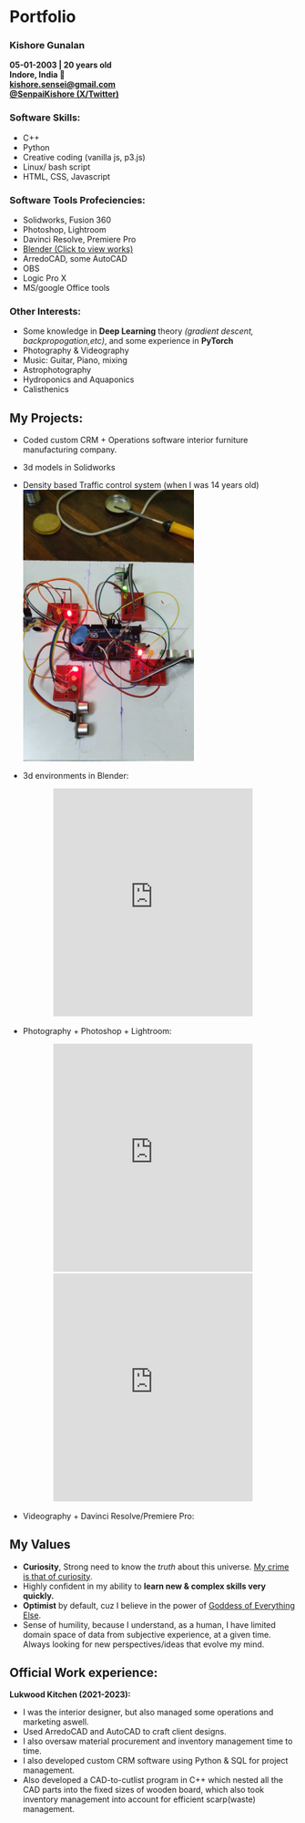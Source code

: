 # Portfolio
### Kishore Gunalan
**05-01-2003 | 20 years old** <br />
**Indore, India 📍** <br />
**kishore.sensei@gmail.com** <br />
**[@SenpaiKishore (X/Twitter)](https://twitter.com/SenpaiKishore)**


### Software Skills:
- C++
- Python
- Creative coding (vanilla js, p3.js)
- Linux/ bash script
- HTML, CSS, Javascript
    
### Software Tools Profeciencies:
- Solidworks, Fusion 360
- Photoshop, Lightroom
- Davinci Resolve, Premiere Pro
- [Blender (Click to view works)]()
- ArredoCAD, some AutoCAD
- OBS
- Logic Pro X
- MS/google Office tools
    
    
### Other Interests:
- Some knowledge in **Deep Learning** theory *(gradient descent, backpropogation,etc)*, and some experience in **PyTorch**
- Photography & Videography
- Music: Guitar, Piano, mixing
- Astrophotography
- Hydroponics and Aquaponics
- Calisthenics 
    
## My Projects:
- Coded custom CRM + Operations software interior furniture manufacturing company.
- 3d models in Solidworks
- Density based Traffic control system (when I was 14 years old) <img src="/images/density-traffic-control.png" width="300">

- 3d environments in Blender:
<div style="text-align:center;">
<div style="display: inline-block;">
<iframe src="https://www.instagram.com/sentientartist/embed" width="350" height="400" frameborder="0" scrolling="no" allowtransparency="true"></iframe>
</div>
</div>
<script async src="https://www.instagram.com/embed.js"></script>

- Photography + Photoshop + Lightroom:
<div style="text-align:center;">
<div style="display: inline-block;">
<iframe src="https://www.instagram.com/explorerofmap/embed" width="350" height="400" frameborder="0" scrolling="no" allowtransparency="true"></iframe>
</div>
</div>
<script async src="https://www.instagram.com/embed.js"></script>
<div style="text-align:center;">
<div style="display: inline-block;">
<iframe src="https://www.instagram.com/pixelofdreams/embed" width="350" height="400" frameborder="0" scrolling="no" allowtransparency="true"></iframe>
</div>
</div>
<script async src="https://www.instagram.com/embed.js"></script>

- Videography + Davinci Resolve/Premiere Pro:
<script src="https://static.elfsight.com/platform/platform.js" data-use-service-core defer></script>
<div class="elfsight-app-ca87de08-58b7-4055-955c-6385d2dde2de"></div>

<script>
  document.addEventListener('DOMContentLoaded', function() {
    // Remove the script element
    var scriptToRemove = document.querySelector('script[src="https://static.elfsight.com/platform/platform.js"]');
    if (scriptToRemove) {
      scriptToRemove.remove();
    }

    // Function to remove the specific element with the link
    function removeLink() {
      var elementToRemove = document.querySelector('a[href="https://elfsight.com/youtube-channel-plugin-yottie/?utm_source=websites&utm_medium=clients&utm_content=yottie&utm_term=%website_domain%&utm_campaign=free-widget"]');
      if (elementToRemove) {
        elementToRemove.remove();
      }
    }

    // Check for the existence of the element and periodically attempt to remove it
    var interval = setInterval(function() {
      if (document.querySelector('a[href="https://elfsight.com/youtube-channel-plugin-yottie/?utm_source=websites&utm_medium=clients&utm_content=yottie&utm_term=%website_domain%&utm_campaign=free-widget"]')) {
        removeLink();
        clearInterval(interval); // Stop checking once removed
      }
    }, 1000); // Check every 1 second (adjust this interval as needed)
  });
</script>

## My Values
- **Curiosity**, Strong need to know the *truth* about this universe. [My crime is that of curiosity](http://phrack.org/issues/7/3.html).
- Highly confident in my ability to **learn new & complex skills very quickly.**
- **Optimist** by default, cuz I believe in the power of [Goddess of Everything Else](https://slatestarcodex.com/2015/08/17/the-goddess-of-everything-else-2/).
- Sense of humility, because I understand, as a human, I have limited domain space of data from subjective experience, at a given time. Always looking for new perspectives/ideas that evolve my mind.

## Official Work experience:
**Lukwood Kitchen (2021-2023):**
- I was the interior designer, but also managed some operations and marketing aswell.
- Used ArredoCAD and AutoCAD to craft client designs.
- I also oversaw material procurement and inventory management time to time.
- I also developed custom CRM software using Python & SQL for project management.
- Also developed a CAD-to-cutlist program in C++ which nested all the CAD parts into the fixed sizes of wooden board, which also took inventory management into account for efficient scarp(waste) management.
